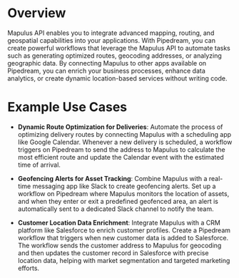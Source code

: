 # Overview

Mapulus API enables you to integrate advanced mapping, routing, and geospatial capabilities into your applications. With Pipedream, you can create powerful workflows that leverage the Mapulus API to automate tasks such as generating optimized routes, geocoding addresses, or analyzing geographic data. By connecting Mapulus to other apps available on Pipedream, you can enrich your business processes, enhance data analytics, or create dynamic location-based services without writing code.

# Example Use Cases

- **Dynamic Route Optimization for Deliveries**: Automate the process of optimizing delivery routes by connecting Mapulus with a scheduling app like Google Calendar. Whenever a new delivery is scheduled, a workflow triggers on Pipedream to send the address to Mapulus to calculate the most efficient route and update the Calendar event with the estimated time of arrival.

- **Geofencing Alerts for Asset Tracking**: Combine Mapulus with a real-time messaging app like Slack to create geofencing alerts. Set up a workflow on Pipedream where Mapulus monitors the location of assets, and when they enter or exit a predefined geofenced area, an alert is automatically sent to a dedicated Slack channel to notify the team.

- **Customer Location Data Enrichment**: Integrate Mapulus with a CRM platform like Salesforce to enrich customer profiles. Create a Pipedream workflow that triggers when new customer data is added to Salesforce. The workflow sends the customer address to Mapulus for geocoding and then updates the customer record in Salesforce with precise location data, helping with market segmentation and targeted marketing efforts.
